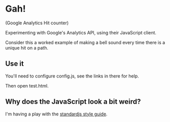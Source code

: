 # Gah!

(Google Analytics Hit counter)

Experimenting with Google's Analytics API, using their JavaScript client.

Consider this a worked example of making a bell sound every time there is a
unique hit on a path.

## Use it

You'll need to configure config.js, see the links in there for help.

Then open test.html.

## Why does the JavaScript look a bit weird?

I'm having a play with the
[standardjs style guide](http://standardjs.com/rules.html).
